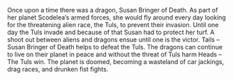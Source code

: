 Once upon a time there was a dragon, Susan Bringer of Death. As part of her planet Scodelea’s armed forces, she would fly around every day looking for the threatening alien race, the Tuls, to prevent their invasion. Until one day the Tuls invade and because of that Susan had to protect her turf. A shoot out between aliens and dragons ensue until one is the victor. 
Tails – Susan Bringer of Death helps to defeat the Tuls. The dragons can continue to live on their planet in peace and without the threat of Tuls harm
Heads – The Tuls win. The planet is doomed, becoming a wasteland of car jackings, drag races, and drunken fist fights.
